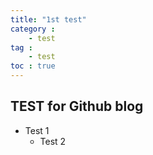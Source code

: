 ```yaml
---
title: "1st test"
category :
    - test
tag : 
    - test 
toc : true
---
```



## TEST for Github blog
- Test 1
    - Test 2